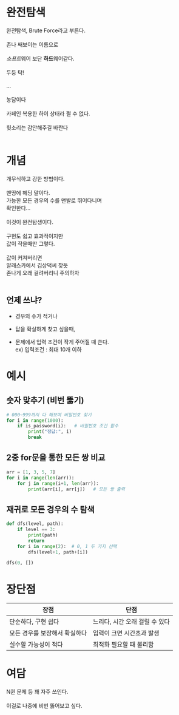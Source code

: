 # 완전탐색
완전탐색, Brute Force라고 부른다.<br><br>
존나 쌔보이는 이름으로<br><br>
*소프트*웨어 보단 **하드**웨어같다.<br><br>
두둥 탁!<br><br>
...<br><br>
농담이다<br><br>
카페인 복용한 하이 상태라 쩔 수 없다.<br><br>
헛소리는 감안해주길 바란다<br><br>
# 개념
개무식하고 강한 방법이다.<br><br>
맨땅에 헤딩 말이다.<br>
가능한 모든 경우의 수를 맨발로 뛰어다니며<br>
확인한다...<br><br>
이것이 완전탐생이다.<br><br>
구현도 쉽고 효과적이지만<br>
값이 작을때만 그렇다.<br><br>
값이 커져버리면 <br>
알래스카에서 김상덕씨 찾듯<br>
존나게 오래 걸려버리니 주의하자<br><br>

## 언제 쓰냐?
- 경우의 수가 적거나

- 답을 확실하게 찾고 싶을때,
- 문제에서 입력 조건이 작게 주어질 때 쓴다.
<br>ex) 입력조건 : 최대 10개 이하

# 예시 
## 숫자 맞추기 (비번 뚫기)
```py
# 000~999까지 다 해보며 비밀번호 찾기
for i in range(1000):
    if is_password(i):   # 비밀번호 조건 함수
        print("정답:", i)
        break
```
## 2중 for문을 통한 모든 쌍 비교
```py
arr = [1, 3, 5, 7]
for i in range(len(arr)):
    for j in range(i+1, len(arr)):
        print(arr[i], arr[j])   # 모든 쌍 출력
```
## 재귀로 모든 경우의 수 탐색
```py
def dfs(level, path):
    if level == 3:
        print(path)
        return
    for i in range(2):  # 0, 1 두 가지 선택
        dfs(level+1, path+[i])

dfs(0, [])
```

# 장단점


| 장점               | 단점                 |
| ---------------- | ------------------ |
| 단순하다, 구현 쉽다      | 느리다, 시간 오래 걸릴 수 있다 |
| 모든 경우를 보장해서 확실하다 | 입력이 크면 시간초과 발생     |
| 실수할 가능성이 적다      | 최적화 필요할 때 불리함      |

# 여담
N퀸 문제 등 꽤 자주 쓰인다.<br><br>
이걸로 나중에 비번 뚫어보고 싶다.<br><br>